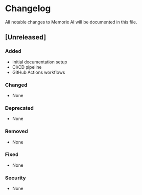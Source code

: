 # Changelog

All notable changes to Memorix AI will be documented in this file.

## [Unreleased]

### Added
- Initial documentation setup
- CI/CD pipeline
- GitHub Actions workflows

### Changed
- None

### Deprecated
- None

### Removed
- None

### Fixed
- None

### Security
- None 